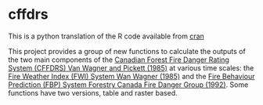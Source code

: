 # cffdrs
This is a python translation of the R code available from [cran](https://cran.r-project.org/web/packages/cffdrs/index.html)

This project provides a group of new functions to calculate the outputs of the two main components of the [Canadian Forest Fire Danger Rating System (CFFDRS) Van Wagner and Pickett (1985)](https://cfs.nrcan.gc.ca/publications?id=19973) at various time scales: the [Fire Weather Index (FWI) System Wan Wagner (1985)](https://cfs.nrcan.gc.ca/publications?id=19927) and the [Fire Behaviour Prediction (FBP) System Forestry Canada Fire Danger Group (1992)](http://cfs.nrcan.gc.ca/pubwarehouse/pdfs/10068.pdf). Some functions have two versions, table and raster based.

